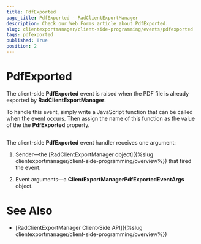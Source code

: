 ```yaml
---
title: PdfExported
page_title: PdfExported - RadClientExportManager
description: Check our Web Forms article about PdfExported.
slug: clientexportmanager/client-side-programming/events/pdfexported
tags: pdfexported
published: True
position: 2
---
```


# PdfExported



The client-side **PdfExported** event is raised when the PDF file is already exported by **RadClientExportManager**.

To handle this event, simply write a JavaScript function that can be called when the event occurs. Then assign the name of this function as the value of the the **PdfExported** property.

## 

The client-side **PdfExported** event handler receives one argument:

1. Sender—the [RadClientExportManager object]({%slug clientexportmanager/client-side-programming/overview%}) that fired the event.

1. Event arguments—a **ClientExportManagerPdfExportedEventArgs** object.

# See Also

 * [RadClientExportManager Client-Side API]({%slug clientexportmanager/client-side-programming/overview%})
